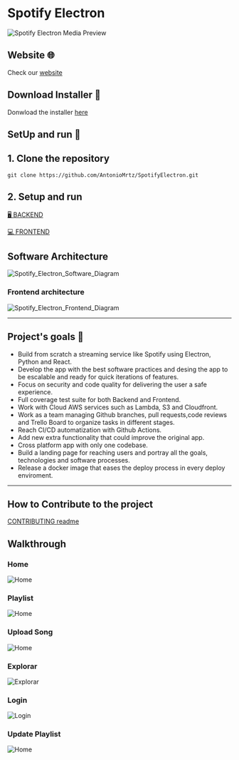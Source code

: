 # Spotify Electron

![Spotify Electron Media Preview](https://raw.githubusercontent.com/AntonioMrtz/SpotifyElectron/master/assets/images/SpotifyElectron_MediaPreview.png)

## Website 🌐

Check our [website](https://antoniomrtz.github.io/SpotifyElectron_Web/)

## Download Installer 🔽

Donwload the installer [here](https://github.com/AntonioMrtz/SpotifyElectron/releases)

## SetUp and run 🔧

## 1. Clone the repository

```
git clone https://github.com/AntonioMrtz/SpotifyElectron.git
```

## 2. Setup and run

[🖥 BACKEND](./backend/SETUP.md)

[💻 FRONTEND](../../../docs/frontend/SETUP.md)


## Software Architecture

![Spotify_Electron_Software_Diagram](../assets/master-arch.png)

### Frontend architecture

![Spotify_Electron_Frontend_Diagram](../../../assets/images/frontend-arch.png)

---

## Project's goals 🎯

* Build from scratch a streaming service like Spotify using Electron, Python and React.
* Develop the app with the best software practices and desing the app
to be escalable and ready for quick iterations of features.
* Focus on security and code quality for delivering the user a safe experience.
* Full coverage test suite for both Backend and Frontend.
* Work with Cloud AWS services such as Lambda, S3 and Cloudfront.
* Work as a team managing Github branches, pull requests,code reviews and Trello Board to organize tasks in different stages.
* Reach CI/CD automatization with Github Actions.
* Add new extra functionality that could improve the original app.
* Cross platform app with only one codebase.
* Build a landing page for reaching users and portray all the goals, technologies and software processes.
* Release a docker image that eases the deploy process in every deploy enviroment.
---



## How to Contribute to the project

[CONTRIBUTING readme](https://github.com/AntonioMrtz/SpotifyElectron/blob/master/.github/CONTRIBUTING.md)


## Walkthrough

### Home

![Home](../../../assets/images/walkthrough/Home.png)

### Playlist

![Home](../../../assets/images/walkthrough/Playlist.png)

### Upload Song

![Home](../../../assets/images/walkthrough/UploadSong.png)

### Explorar

![Explorar](../../../assets/images/walkthrough/Explorar.png)

### Login

![Login](../../../assets/images/walkthrough/Login.png)


### Update Playlist

![Home](../../../assets/images/walkthrough/UpdatePlaylist.png)
